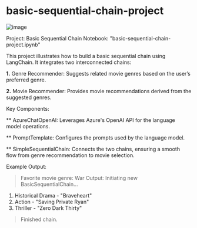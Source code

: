 # basic-sequential-chain-project
![image](https://github.com/user-attachments/assets/847aee44-bb0f-416b-9a15-f766a1556588)

Project: Basic Sequential Chain
Notebook: "basic-sequential-chain-project.ipynb"

This project illustrates how to build a basic sequential chain using LangChain. It integrates two interconnected chains:

**1.**
Genre Recommender: Suggests related movie genres based on the user’s preferred genre.

**2.**
Movie Recommender: Provides movie recommendations derived from the suggested genres.

Key Components:

** AzureChatOpenAI: Leverages Azure's OpenAI API for the language model operations.

** PromptTemplate: Configures the prompts used by the language model.

** SimpleSequentialChain: Connects the two chains, ensuring a smooth flow from genre recommendation to movie selection.

Example Output:
> Favorite movie genre: War
Output:
> Initiating new BasicSequentialChain...
1. Historical Drama - "Braveheart"
2. Action - "Saving Private Ryan"
3. Thriller - "Zero Dark Thirty"
> Finished chain.  

